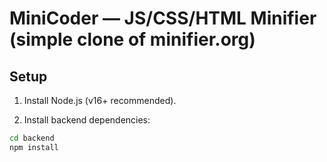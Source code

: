 # MiniCoder — JS/CSS/HTML Minifier (simple clone of minifier.org)

## Setup

1. Install Node.js (v16+ recommended).

2. Install backend dependencies:

```bash
cd backend
npm install
```
